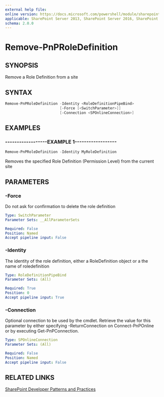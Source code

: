 ```yaml
---
external help file:
online version: https://docs.microsoft.com/powershell/module/sharepoint-pnp/remove-pnproledefinition
applicable: SharePoint Server 2013, SharePoint Server 2016, SharePoint Server 2019, SharePoint Online
schema: 2.0.0
---
```


# Remove-PnPRoleDefinition

## SYNOPSIS
Remove a Role Definition from a site

## SYNTAX 

```powershell
Remove-PnPRoleDefinition -Identity <RoleDefinitionPipeBind>
                         [-Force [<SwitchParameter>]]
                         [-Connection <SPOnlineConnection>]
```

## EXAMPLES

### ------------------EXAMPLE 1------------------
```powershell
Remove-PnPRoleDefinition -Identity MyRoleDefinition
```

Removes the specified Role Definition (Permission Level) from the current site

## PARAMETERS

### -Force
Do not ask for confirmation to delete the role definition

```yaml
Type: SwitchParameter
Parameter Sets: __AllParameterSets

Required: False
Position: Named
Accept pipeline input: False
```

### -Identity
The identity of the role definition, either a RoleDefinition object or a the name of roledefinition

```yaml
Type: RoleDefinitionPipeBind
Parameter Sets: (All)

Required: True
Position: 0
Accept pipeline input: True
```

### -Connection
Optional connection to be used by the cmdlet. Retrieve the value for this parameter by either specifying -ReturnConnection on Connect-PnPOnline or by executing Get-PnPConnection.

```yaml
Type: SPOnlineConnection
Parameter Sets: (All)

Required: False
Position: Named
Accept pipeline input: False
```

## RELATED LINKS

[SharePoint Developer Patterns and Practices](https://aka.ms/sppnp)